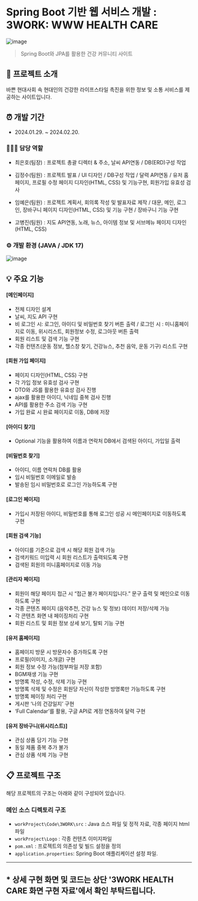 # Spring Boot 기반 웹 서비스 개발 : 3WORK: WWW HEALTH CARE
![image](https://github.com/Kongnamu/Final-Project-3WORK/assets/132464605/ab829309-177f-4785-8b27-2ef179ca7d54)

> Spring Boot와 JPA를 활용한 건강 커뮤니티 사이트

## 📝 프로젝트 소개
바쁜 현대사회 속 현대인의 건강한 라이프스타일 촉진을 위한 정보 및 소통 서비스를 제공하는 사이트입니다.

## ⏰ 개발 기간
 - 2024.01.29. ~ 2024.02.20.

### 🧑‍🤝‍🧑 담당 역할
 - 최은호(팀장) : 프로젝트 총괄 디렉터 & 주소, 날씨 API연동 / DB(ERD)구성 작업

 - 김정수(팀원) : 프로젝트 발표 /  UI 디자인 / DB구성 작업 / 달력 API연동 / 유저 홈페이지, 프로필 수정 페이지 디자인(HTML, CSS) 및 기능구현, 회원가입 유효성 검사

 - 임예은(팀원) : 프로젝트 계획서, 회의록 작성 및 발표자료 제작 / 대문, 메인, 로그인, 장바구니 페이지 디자인(HTML, CSS) 및 기능 구현 / 장바구니 기능 구현

 - 고병진(팀원) : 지도 API연동, 노래, 뉴스, 아이템 정보 및 서브메뉴 페이지 디자인(HTML, CSS)

### ⚙️ 개발 환경 (JAVA / JDK 17)
![image](https://github.com/Kongnamu/Final-Project-3WORK/assets/132464605/87c813d7-a9fa-4dc7-a646-d04ca5b00b6a)

## 💡 주요 기능
#### [메인페이지]
 - 전체 디자인 설계
 - 날씨, 지도 API 구현
 - 비 로그인 시: 로그인, 아이디 및 비밀번호 찾기 버튼 출력 / 로그인 시 : 미니홈페이지로 이동, 위시리스트, 회원정보 수정, 로그아웃 버튼 출력
 - 회원 리스트 및 검색 기능 구현
 - 각종 컨텐츠(운동 정보, 헬스창 찾기, 건강뉴스, 추천 음악, 운동 기구) 리스트 구현

#### [회원 가입 페이지]
 - 페이지 디자인(HTML, CSS) 구현
 - 각 가입 정보 유효성 검사 구현
 - DTO와 JS를 활용한 유효성 검사 진행
 - ajax를 활용한 아이디, 닉네임 중복 검사 진행
 - API를 활용한 주소 검색 기능 구현
 - 가입 완료 시 완료 페이지로 이동, DB에 저장

#### [아이디 찾기]
 - Optional 기능을 활용하여 이름과 연락처 DB에서 검색된 아이디, 가입일 출력

#### [비밀번호 찾기]
 - 아이디, 이름 연락처 DB를 활용
 - 임시 비밀번호 이메일로 발송
 - 발송된 임시 비밀번호로 로그인 가능하도록 구현
   
#### [로그인 페이지]
 - 가입시 저장된 아이디, 비밀번호를 통해 로그인 성공 시 메인페이지로 이동하도록 구현

#### [회원 검색 기능]
 - 아이디를 기준으로 검색 시 해당 회원 검색 가능
 - 검색키워드 미입력 시 회원 리스트가 출력되도록 구현
 - 검색된 회원의 미니홈페이지로 이동 가능

#### [관리자 페이지]
 - 회원이 해당 페이지 접근 시 “접근 불가 페이지입니다.” 문구 출력 및 메인으로 이동하도록 구현
 - 각종 콘텐츠 페이지 (음악추천, 건강 뉴스 및 정보) 데이터 저장/삭제 가능
 - 각 콘텐츠 화면 내 페이징처리 구현
 - 회원 리스트 및 회원 정보 상세 보기, 탈퇴 기능 구현

#### [유저 홈페이지]
 - 홈페이지 방문 시 방문자수 증가하도록 구현
 - 프로필(이미지, 소개글) 구현
 - 회원 정보 수정 가능(첨부파일 저장 포함)
 - BGM재생 기능 구현
 - 방명록 작성, 수정, 삭제 기능 구현
 - 방명록 삭제 및 수정은 회원당 자신이 작성한 방명록만 가능하도록 구현
 - 방명록 페이징 처리 구현
 - 게시판 ‘나의 건강일지’ 구현
 - ‘Full Calendar’를 활용, 구글 API로 계정 연동하여 달력 구현

#### [유저 장바구니(위시리스트)]
 - 관심 상품 담기 기능 구현
 - 동일 제품 중복 추가 불가
 - 관심 상품 삭제 기능 구현

## 📋 프로젝트 구조
해당 프로젝트의 구조는 아래와 같이 구성되어 있습니다.
### 메인 소스 디렉토리 구조
 - ```workProject\Code\3WORK\src``` : Java 소스 파일 및 정적 자료, 각종 페이지 html파일
 - ```workProject\Logo``` : 각종 컨텐츠 이미지파일
 - ```pom.xml``` : 프로젝트의 의존성 및 빌드 설정을 정의
 - ```application.properties```: Spring Boot 애플리케이션 설정 파일.
---
## * 상세 구현 화면 및 코드는 상단 '3WORK HEALTH CARE 화면 구현 자료'에서 확인 부탁드립니다.

